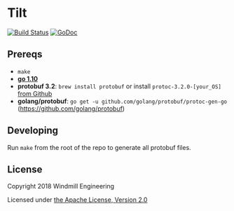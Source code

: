 # Tilt

[![Build Status](https://circleci.com/gh/windmilleng/tilt/tree/master.svg?style=shield)](https://circleci.com/gh/windmilleng/tilt)
[![GoDoc](https://godoc.org/github.com/windmilleng/tilt?status.svg)](https://godoc.org/github.com/windmilleng/tilt)

## Prereqs
- `make`
- **[go 1.10](https://golang.org/dl/)**
- **protobuf 3.2**: `brew install protobuf` or install `protoc-3.2.0-[your_OS]` [from Github](https://github.com/google/protobuf/releases?after=v3.2.1)
- **golang/protobuf**: `go get -u github.com/golang/protobuf/protoc-gen-go` (https://github.com/golang/protobuf)

## Developing
Run `make` from the root of the repo to generate all protobuf files.

## License
Copyright 2018 Windmill Engineering

Licensed under [the Apache License, Version 2.0](LICENSE)

